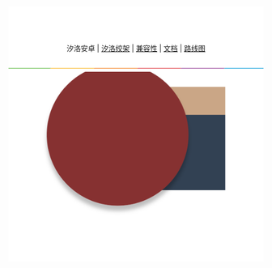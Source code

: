<p align="center" style="height:58px">
<img alt="Sillot" src="../../../app/stage/icon.png">
</p>

<p align="center">
汐洛安卓 | <a href="../Sillot-Gibbet">汐洛绞架</a> | <a href="../compatibility">兼容性</a>
| <a href="../document">文档</a> | <a href="../roadmap">路线图</a>
</p>

<p align="center">
<img alt="split" src="../../split.png"/>
<br><br><br>
</p>
